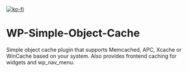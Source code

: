 [![ko-fi](https://www.ko-fi.com/img/githubbutton_sm.svg)](https://ko-fi.com/A0A01FORH)
# WP-Simple-Object-Cache
Simple object cache plugin that supports Memcached, APC, Xcache or WinCache based on your system. Also provides frontend caching for widgets and wp_nav_menu.
